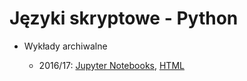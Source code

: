 # Języki skryptowe - Python

* Wykłady archiwalne
	
	* 2016/17: [Jupyter Notebooks](2016-17), [HTML](https://tomaszgolan.github.io/js-python/)